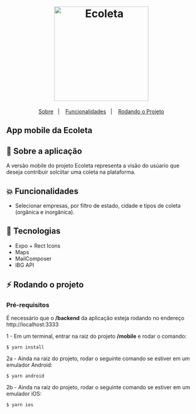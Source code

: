 <h1 align="center">
    <img alt="Ecoleta" title="#delicinha" src="../.github/logo.png" width="250px" />
</h1>

<p align="center">
  <a href="#rocket-sobre">Sobre</a>&nbsp;&nbsp;&nbsp;|&nbsp;&nbsp;&nbsp;
  <a href="#collision-funcionalidades">Funcionalidades</a>&nbsp;&nbsp;&nbsp;|&nbsp;&nbsp;&nbsp;
  <a href="#zap-rodando-o-projeto">Rodando o Projeto</a>
</p>

<h2>
<strong>App mobile</strong> da Ecoleta
</h2>

## 🚀 Sobre a aplicação

A versão mobile do projeto Ecoleta representa a visão do usúario que deseja contribuir solciitar uma coleta na plataforma.

## :collision: Funcionalidades

- Selecionar empresas, por filtro de estado, cidade e tipos de coleta (orgânica e inorgânica).

## :rocket: Tecnologias

- Expo + Rect Icons
- Maps
- MailComposer
- IBG API

## :zap: Rodando o projeto

### Pré-requisitos

É necessário que o **/backend** da aplicação esteja rodando no endereço http://localhost:3333

1 - Em um terminal, entrar na raiz do projeto **/mobile** e rodar o comando:

```
$ yarn install
```

2a - Ainda na raiz do projeto, rodar o seguinte comando se estiver em um emulador Android:

```
$ yarn android
```

2b - Ainda na raiz do projeto, rodar o seguinte comando se estiver em um emulador iOS:

```
$ yarn ios
```
